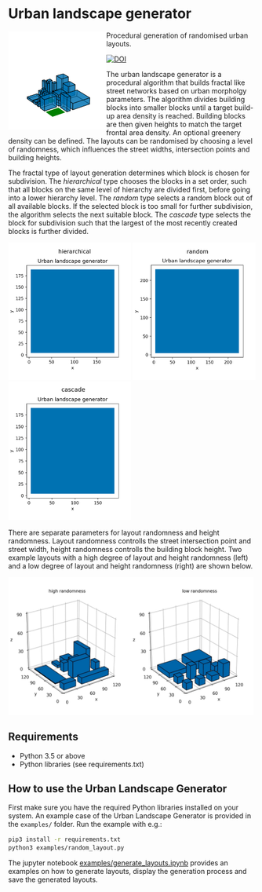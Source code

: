  # Urban landscape generator
 
<img src="/examples/ULG.png" align="left" width="200"> 

Procedural generation of randomised urban layouts.

[![DOI](https://zenodo.org/badge/DOI/10.5281/zenodo.3747476.svg)](https://doi.org/10.5281/zenodo.3747476)

The urban landscape generator is a procedural algorithm that builds fractal like street networks based on urban morpholgy parameters.
The algorithm divides building blocks into smaller blocks until a target build-up area density is reached. Building blocks are then given heights to match the target frontal area density. An optional greenery density can be defined. The layouts can be randomised by choosing a level of randomness, which influences the street widths, intersection points and building heights.

The fractal type of layout generation determines which block is chosen for subdivision. The *hierarchical* type chooses the blocks in a set order, such that all blocks on the same level of hierarchy are divided first, before going into a lower hierarchy level.
The *random* type selects a random block out of all available blocks. If the selected block is too small for further subdivision, the algorithm selects the next suitable block.
The *cascade* type selects the block for subdivision such that the largest of the most recently created blocks is further divided.

<img src="/examples/ULG-hierarchical.gif" width="250"> <img src="/examples/ULG-random.gif" width="250"> <img src="/examples/ULG-cascade.gif" width="250">

There are separate parameters for layout randomness and height randomness.
Layout randomness controlls the street intersection point and street width, height randomness controlls the building block height.
Two example layouts with a high degree of layout and height randomness (left) and a low degree of layout and height randomness (right) are shown below.

<img src="/examples/ULG-randomness.jpg" width="500">

## Requirements

- Python 3.5 or above
- Python libraries (see requirements.txt)

## How to use the Urban Landscape Generator

First make sure you have the required Python libraries installed on your system. An example case of the Urban Landscape Generator is provided in the `examples/` folder.
Run the example with e.g.:

``` sh
pip3 install -r requirements.txt
python3 examples/random_layout.py
```

The jupyter notebook [examples/generate_layouts.ipynb](https://nbviewer.jupyter.org/github/bss116/citygenerator/blob/master/examples/generate_layouts.ipynb) provides an examples on how to generate layouts, display the generation process and save the generated layouts.
